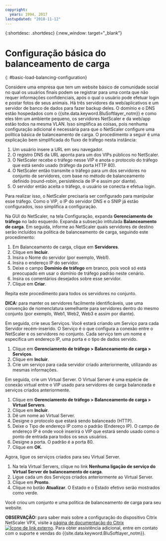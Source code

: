 ```yaml
---
copyright:
  years: 1994, 2017
lastupdated: "2018-11-12"
---
```


{:shortdesc: .shortdesc}
{:new_window: target="_blank"}

# Configuração básica do balanceamento de carga
{: #basic-load-balancing-configuration}

Considere uma empresa que tem um website básico de comunidade social no qual os usuários finais podem se registrar para uma conta que não requer informações confidenciais, após o qual o usuário pode efetuar login e postar fotos de seus animais. Há três servidores da web/aplicativos e um servidor de banco de dados para fazer backup deles. O domínio e o DNS estão hospedados com o {{site.data.keyword.BluSoftlayer_notm}} e como eles têm um ambiente pequeno, os servidores NetScaler e da web/app estão todos na mesma VLAN. Isso simplifica as coisas, pois nenhuma configuração adicional é necessária para que o NetScaler configure uma política básica de balanceamento de carga. O procedimento a seguir é uma explicação bem simplificada do fluxo de tráfego nesta instância:

1. Um usuário insere a URL em seu navegador.
2. O registro DNS da URL aponta para um dos VIPs públicos no NetScaler.
3. O NetScaler recebe o tráfego nesse VIP e anota o protocolo do tráfego que está sendo usado (tráfego da porta HTTP 80).
4. O NetScaler então transmite o tráfego para um dos servidores no conjunto de servidores, com base no método de balanceamento definido (round-robin, persistência de IP e assim por diante).
5. O servidor então aceita o tráfego, o usuário se conecta e efetua login.

Para realizar isso, o NetScaler precisaria ser configurado para manipular esse tráfego. Como o VIP, o IP do servidor DNS e o SNIP já estão configurados, isso simplifica a configuração. 

Na GUI do NetScaler, na tela Configuração, expanda **Gerenciamento de tráfego** no lado esquerdo. Expanda a subseção intitulada **Balanceamento de carga**. Em seguida, informe ao NetScaler quais servidores de destino serão incluídos na política de balanceamento de carga, seguindo este procedimento:

1. Em Balanceamento de carga, clique em **Servidores**.
2. Clique em **Incluir**.
3. Insira o Nome do servidor (por exemplo, Web1).
4. Insira o endereço IP do servidor.
5. Deixe o campo **Domínio de tráfego** em branco, pois você só está preocupado em usar o domínio de tráfego padrão neste cenário.
6. Insira os comentários desejados sobre esse servidor.
7. Clique em **Criar**.

Repita este procedimento para todos os servidores no conjunto.  

**DICA:** para manter os servidores facilmente identificáveis, use uma convenção de nomenclatura semelhante para servidores dentro do mesmo conjunto (por exemplo, Web1, Web2, Web3 e assim por diante).

Em seguida, crie seus Serviços. Você estará criando um Serviço para cada Servidor recém-inserido. O Serviço é o que configura a conexão entre o NetScaler e os servidores no conjunto. Cada serviço tem um nome e especifica um endereço IP, uma porta e o tipo de dados servido.

1. Clique em **Gerenciamento de tráfego > Balanceamento de carga > Serviços**.
2. Clique em **Incluir**.
3. Crie um serviço para cada servidor criado anteriormente, utilizando as mesmas informações.

Em seguida, crie um Virtual Server. O Virtual Server é uma espécie de conexão virtual entre o VIP usado para servidores de carga balanceada e serviços criados anteriormente.

1. Clique em **Gerenciamento de tráfego > Balanceamento de carga > Virtual Servers**.
2. Clique em **Incluir**.
3. Dê um nome ao Virtual Server.
4. Designe o protocolo que estará sendo balanceado (HTTP).
5. Deixe o Tipo de endereço IP como o padrão (Endereço IP). O campo de endereço IP é onde você inserirá o VIP que estará sendo usado como o ponto de entrada para todos os seus usuários.
6. Designe a porta. O padrão é a porta 80.
7. Clique em **OK**.

Agora, ligue os serviços criados para seu Virtual Server.

1. Na tela Virtual Servers, clique no link **Nenhuma ligação de serviço do Virtual Server de balanceamento de carga**.
2. Ligue cada um dos Serviços criados anteriormente ao Virtual Server.
3. Clique em **Pronto**.
4. Clique no botão **Atualizar**. O Estado e o Estado efetivo serão mostrados como verde.

Você criou um conjunto e uma política de balanceamento de carga para seu website.

**OBSERVAÇÃO:** para saber mais sobre a configuração do dispositivo Citrix NetScaler VPX, visite a [página de documentação do Citrix ![Ícone de link externo](../../icons/launch-glyph.svg "Ícone de link externo")](https://docs.citrix.com/en-us/netscaler.html). Para obter assistência adicional, entre em contato com o suporte e vendas do {{site.data.keyword.BluSoftlayer_notm}}.
